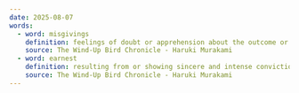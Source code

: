 ```yaml
---
date: 2025-08-07
words:
  - word: misgivings
    definition: feelings of doubt or apprehension about the outcome or consequences of something.
    source: The Wind-Up Bird Chronicle - Haruki Murakami
  - word: earnest
    definition: resulting from or showing sincere and intense conviction.
    source: The Wind-Up Bird Chronicle - Haruki Murakami 
---
```

